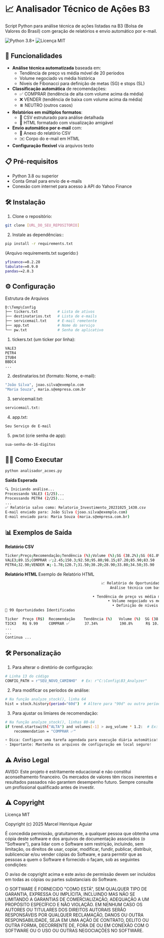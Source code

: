 # 📈 Analisador Técnico de Ações B3

Script Python para análise técnica de ações listadas na B3 (Bolsa de Valores do Brasil) com geração de relatórios e envio automático por e-mail.

<img src="https://img.shields.io/badge/Python-3.8%2B-blue?logo=python" alt="Python 3.8+"> <img src="https://img.shields.io/badge/Licença-MIT-green" alt="Licença MIT">

## 🚀 Funcionalidades

- **Análise técnica automatizada** baseada em:
  - Tendência de preço vs média móvel de 20 períodos
  - Volume negociado vs média histórica
  - Níveis de Fibonacci para definição de metas (SG) e stops (SL)
- **Classificação automática** de recomendações:
  - ✅ COMPRAR (tendência de alta com volume acima da média)
  - ❌ VENDER (tendência de baixa com volume acima da média)
  - ⏸️ NEUTRO (outros casos)
- **Relatórios em múltiplos formatos**:
  - 📄 CSV estruturado para análise detalhada
  - 🎨 HTML formatado com visualização amigável
- **Envio automático por e-mail** com:
  - 📎 Anexo do relatório CSV
  - ✉️ Corpo do e-mail em HTML
- **Configuração flexível** via arquivos texto

## 📋 Pré-requisitos

- Python 3.8 ou superior
- Conta Gmail para envio de e-mails
- Conexão com internet para acesso à API do Yahoo Finance

## 🛠️ Instalação

1. Clone o repositório:
```bash
git clone [URL_DO_SEU_REPOSITORIO]
````
2. Instale as dependências::
```bash
pip install -r requirements.txt
```
(Arquivo requirements.txt sugerido:)
```bash
yfinance==0.2.28
tabulate==0.9.0
pandas==2.0.3
```
## ⚙️ Configuração

Estrutura de Arquivos
```bash
D:\Temp\Config
├── tickers.txt         # Lista de ativos
├── destinatarios.txt   # Lista de e-mails
├── servicemail.txt     # E-mail remetente
├── app.txt             # Nome do serviço
└── pw.txt              # Senha de aplicativo
```
1. tickers.txt (um ticker por linha):
```bash
VALE3
PETR4
ITUB4
BBDC4
...
```
2. destinatarios.txt (formato: Nome, e-mail):
```bash
"João Silva", joao.silva@exemplo.com
"Maria Souza", maria.s@empresa.com.br
```
3. servicemail.txt:
```bash
servicemail.txt:
```
4. app.txt:
```bash
Seu Serviço de E-mail
```
5. pw.txt (crie senha de app):
```bash
sua-senha-de-16-digitos
```
## 🏃‍♂️ Como Executar

```bash
python analisador_acoes.py
```
**Saída Esperada** 
```bash
🔍 Iniciando análise...
Processando VALE3 (1/25)...
Processando PETR4 (2/25)...
...
✅ Relatório salvo como: Relatorio_Investimento_20231025_1430.csv
E-mail enviado para: João Silva (joao.silva@exemplo.com)
E-mail enviado para: Maria Souza (maria.s@empresa.com.br)
```
## 📊 Exemplos de Saída
**Relatório CSV**
```bash
Ticker;Preço;Recomendação;Tendência (%);Volume (%);SG (38.2%);SG (61.8%);SG (100%);SL (23.6%);SL (38.2%);SL (61.8%)
VALE3;89.15;COMPRAR ✅;2.45;150.3;92.50;95.80;98.15;87.20;85.90;83.50
PETR4;32.90;VENDER ❌;-1.78;120.7;31.50;30.20;28.90;33.80;34.50;35.90
```
**Relatório HTML**
Exemplo de Relatório HTML
```bash
                                            📈 Relatório de Oportunidades na B3
                                                Análise técnica com base em:

                                        • Tendência de preço vs média móvel de 20 períodos
                                               • Volume negociado vs média histórica
                                                 • Definição de níveis operacionais
🔔 99 Oportunidades Identificadas

Ticker	Preço (R$)	Recomendação	Tendência (%)	Volume (%)	SG (38.2%)	SG (61.8%)	SG (100%)	SL (23.6%)	SL (38.2%)	SL (61.8%)
TICK3	R$ 9.99	    COMPRAR ✅	    37.34%	        190.8%	    R$ 10.31	R$ 10.54   	R$ 10.90	R$ 9.73 	R$ 9.59 	R$ 9.36
...
...
Continua ...
```

## 🛠️ Personalização
1. Para alterar o diretório de configuração:
```python
# Linha 13 do código
CONFIG_PATH = r"SEU_NOVO_CAMINHO"  # Ex: r"C:\Config\B3_Analyzer"
```
2. Para modificar os períodos de análise:
```bash
# Na função analyze_stock(), linha 64
hist = stock.history(period="60d")  # Altere para "90d" ou outro período
```
3. Para ajustar os limiares de recomendação:
```bash
# Na função analyze_stock(), linhas 80-84
if trend.startswith("ALTA") and volumes[-1] > avg_volume * 1.2:  # Ex: 20% acima da média
    recommendation = "COMPRAR ✅"
```
```python
+ Dica: Configure uma tarefa agendada para execução diária automática!
- Importante: Mantenha os arquivos de configuração em local seguro!
```

## ⚠️ Aviso Legal
AVISO: Este projeto é estritamente educacional e não constitui aconselhamento financeiro. Os mercados de valores têm riscos inerentes e resultados passados não garantem desempenho futuro. Sempre consulte um profissional qualificado antes de investir.

## ⚠️ Copyright
Licença MIT

Copyright (c) 2025 Marcel Henrique Aguiar

É concedida permissão, gratuitamente, a qualquer pessoa que obtenha uma cópia
deste software e dos arquivos de documentação associados (o "Software"), para lidar
com o Software sem restrição, incluindo, sem limitação, os direitos
de usar, copiar, modificar, fundir, publicar, distribuir, sublicenciar e/ou vender
cópias do Software, e para permitir que as pessoas a quem o Software é
fornecido o façam, sob as seguintes condições:

O aviso de copyright acima e este aviso de permissão devem ser incluídos em todas
as cópias ou partes substanciais do Software.

O SOFTWARE É FORNECIDO "COMO ESTÁ", SEM QUALQUER TIPO DE GARANTIA, EXPRESSA OU
IMPLÍCITA, INCLUINDO MAS NÃO SE LIMITANDO A GARANTIAS DE COMERCIALIZAÇÃO,
ADEQUAÇÃO A UM PROPÓSITO ESPECÍFICO E NÃO VIOLAÇÃO. EM NENHUM CASO OS
AUTORES OU TITULARES DOS DIREITOS AUTORAIS SERÃO RESPONSÁVEIS POR QUALQUER RECLAMAÇÃO,
DANOS OU OUTRA RESPONSABILIDADE, SEJA EM UMA AÇÃO DE CONTRATO, DELITO OU OUTRA FORMA,
DECORRENTE DE, FORA DE OU EM CONEXÃO COM O SOFTWARE OU O USO OU OUTRAS NEGOCIAÇÕES NO
SOFTWARE.


